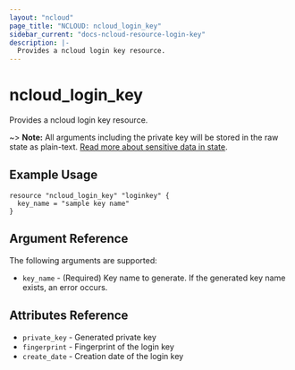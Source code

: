 ```yaml
---
layout: "ncloud"
page_title: "NCLOUD: ncloud_login_key"
sidebar_current: "docs-ncloud-resource-login-key"
description: |-
  Provides a ncloud login key resource.
---
```


# ncloud_login_key

Provides a ncloud login key resource.

~> **Note:** All arguments including the private key will be stored in the raw state as plain-text.
[Read more about sensitive data in state](/docs/state/sensitive-data.html).

## Example Usage

```hcl
resource "ncloud_login_key" "loginkey" {
  key_name = "sample key name"
}
```

## Argument Reference

The following arguments are supported:

* `key_name` - (Required) Key name to generate. If the generated key name exists, an error occurs.


## Attributes Reference

* `private_key` - Generated private key
* `fingerprint` - Fingerprint of the login key
* `create_date` - Creation date of the login key
